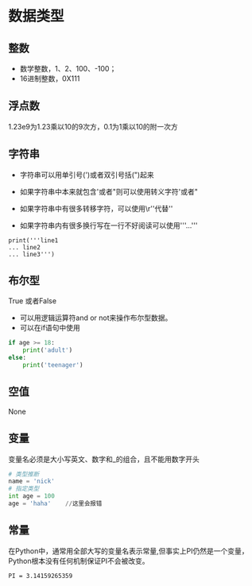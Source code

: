 # 数据类型


## 整数 

  * 数学整数，1、2、100、-100；
  * 16进制整数，0X111  
## 浮点数

1.23e9为1.23乘以10的9次方，0.1为1乘以10的附一次方  

## 字符串  

* 字符串可以用单引号(')或者双引号括(")起来

* 如果字符串中本来就包含'或者"则可以使用转义字符\'或者\"  

* 如果字符串中有很多转移字符，可以使用\r''代替''  

* 如果字符串内有很多换行写在一行不好阅读可以使用'''...'''

```PY 
print('''line1
... line2
... line3''')
```

## 布尔型

True 或者False 

* 可以用逻辑运算符and or not来操作布尔型数据。  
* 可以在if语句中使用  

```py 
if age >= 18:
    print('adult')
else:
    print('teenager')
```


##  空值
 
None 

## 变量

变量名必须是大小写英文、数字和_的组合，且不能用数字开头

```py
# 类型推断
name = 'nick'
# 指定类型
int age = 100
age = 'haha'    //这里会报错
```



## 常量

在Python中，通常用全部大写的变量名表示常量,但事实上PI仍然是一个变量，Python根本没有任何机制保证PI不会被改变。
```PY
PI = 3.14159265359
```

